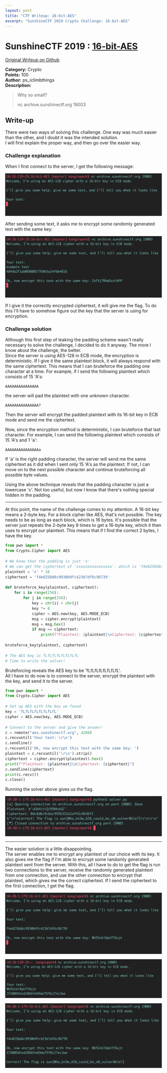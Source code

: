 ```yaml
---
layout: post
title: "CTF Writeup: 16-bit-AES"
excerpt: "SunshineCTF 2019 Crypto Challenge: 16-bit-AES"
---
```


# SunshineCTF 2019 : [16-bit-AES](https://2019.sunshinectf.org/challenges#16-bit-AES)

[Original Writeup on Github](https://github.com/kip218/CTF-writeups/tree/master/16-bit-AES)

**Category:** Crypto  
**Points:** 100  
**Author:** ps_iclimbthings  
**Description:**  
> Why so small?
>
> nc archive.sunshinectf.org 19003


## Write-up
There were two ways of solving this challenge. One way was much easier than the other, and I doubt it was the intended solution.  
I will first explain the proper way, and then go over the easier way.


### Challenge explanation
When I first connect to the server, I get the following message: 

![](/assets/images/16-bit-AES/image1.png)

After sending some text, it asks me to encrypt some randomly generated text with the same key: 

![](/assets/images/16-bit-AES/image2.png)

If I give it the correctly encrypted ciphertext, it will give me the flag. To do this I'll have to somehow figure out the key that the server is using for encryption.


### Challenge solution
Although this first step of leaking the padding scheme wasn't really necessary to solve the challenge, I decided to do it anyway. The more I know about the challenge, the better.  
Since the server is using AES-128 in ECB mode, the encryption is deterministic. If I give it the same plaintext block, it will always respond with the same ciphertext. This means that I can bruteforce the padding one character at a time. For example, if I send the following plaintext which consists of 15 'A's:
```
AAAAAAAAAAAAAAA
```
the server will pad the plaintext with one unknown character.
```
AAAAAAAAAAAAAAA?
```
Then the server will encrypt the padded plaintext with its 16-bit key in ECB mode and send me the ciphertext.

Now, since the encryption method is deterministic, I can bruteforce that last character. For example, I can send the following plaintext which consists of 15 'A's and 1 'a':
```
AAAAAAAAAAAAAAAa
```
If 'a' is the right padding character, the server will send me the same ciphertext as it did when I sent only 15 'A's as the plaintext. If not, I can move on to the next possible character and continue bruteforcing all possible byte values.

Using the above technique reveals that the padding character is just a lowercase 'x'. Not too useful, but now I know that there's nothing special hidden in the padding.

---
At this point, the name of the challenge comes to my attention. A 16-bit key means a 2-byte key. For a block cipher like AES, that's not possible. The key needs to be as long as each block, which is 16 bytes. It's possible that the server just repeats the 2-byte key 8 times to get a 16-byte key, which it then uses to encrypt our plaintext. This means that if I find the correct 2 bytes, I have the key.

```python
from pwn import *
from Crypto.Cipher import AES

# We know that the padding is just 'x'
# We can get the ciphertext of 'xxxxxxxxxxxxxxxx', which is 'f4e8258d6c9930b9fc423b7df6c96739'
plaintext = 'x' * 16
ciphertext = 'f4e8258d6c9930b9fc423b7df6c96739'

def bruteforce_key(plaintext, ciphertext):
    for i in range(256):
        for j in range(256):
            key = chr(i) + chr(j)
            key *= 8
            cipher = AES.new(key, AES.MODE_ECB)
            msg = cipher.encrypt(plaintext)
            msg = msg.hex()
            if msg == ciphertext:
                print(f"Plaintext: {plaintext}\nCiphertext: {ciphertext}\nMsg: {msg}\nKey: {key}")

bruteforce_key(plaintext, ciphertext)

# The AES key is fLfLfLfLfLfLfLfL
# Time to write the solver!
```

Bruteforcing reveals the AES key to be 'fLfLfLfLfLfLfLfL'.  
All I have to do now is to connect to the server, encrypt the plaintext with the key, and send it to the server.

```python
from pwn import *
from Crypto.Cipher import AES

# Set up AES with the key we found
key = 'fLfLfLfLfLfLfLfL'
cipher = AES.new(key, AES.MODE_ECB)

# Connect to the server and give the answer!
c = remote("aes.sunshinectf.org", 4200)
c.recvuntil('Your text: \r\n')
c.sendline()
c.recvuntil('Ok, now encrypt this text with the same key: ')
plaintext = c.recvuntil('\r\n').strip()
ciphertext = cipher.encrypt(plaintext).hex()
print(f"Plaintext: {plaintext}\nCiphertext: {ciphertext}")
c.sendline(ciphertext)
print(c.recv())
c.close()
```

Running the solver above gives us the flag.

![](/assets/images/16-bit-AES/image3.png)

---
The easier solution is a little disappointing.  
The server enables me to encrypt any plaintext of our choice with its key. It also gives me the flag if I'm able to encrypt some randomly generated plaintext sent from the server. With this, all I have to do to get the flag is run two connections to the server, receive the randomly generated plaintext from one connection, and use the other connection to encrypt that plaintext, which gives me the correct ciphertext. If I send the ciphertext to the first connection, I get the flag.

![](/assets/images/16-bit-AES/image4.png)

![](/assets/images/16-bit-AES/image5.png)

![](/assets/images/16-bit-AES/image6.png)